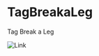 # TagBreakaLeg</br>

Tag Break a Leg</br>

![Link](https://digoraccoon4279.github.io/TagBreakaLeg/) 
